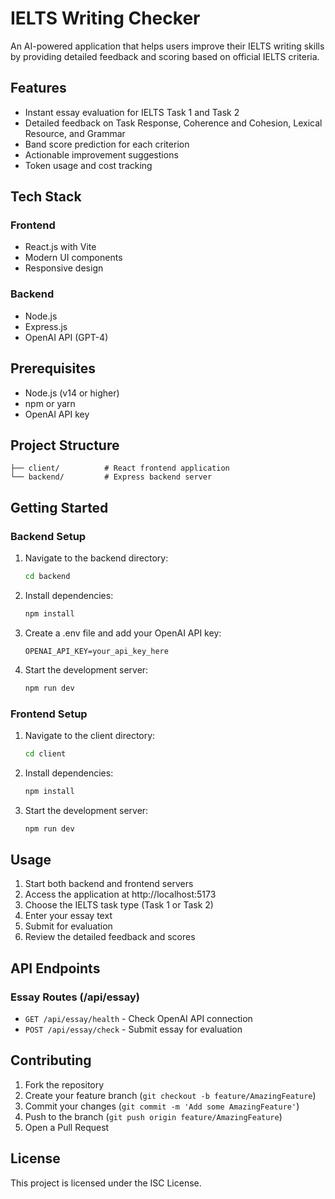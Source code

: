 # IELTS Writing Checker

An AI-powered application that helps users improve their IELTS writing skills by providing detailed feedback and scoring based on official IELTS criteria.

## Features

- Instant essay evaluation for IELTS Task 1 and Task 2
- Detailed feedback on Task Response, Coherence and Cohesion, Lexical Resource, and Grammar
- Band score prediction for each criterion
- Actionable improvement suggestions
- Token usage and cost tracking

## Tech Stack

### Frontend
- React.js with Vite
- Modern UI components
- Responsive design

### Backend
- Node.js
- Express.js
- OpenAI API (GPT-4)

## Prerequisites

- Node.js (v14 or higher)
- npm or yarn
- OpenAI API key

## Project Structure

```
├── client/          # React frontend application
└── backend/         # Express backend server
```

## Getting Started

### Backend Setup

1. Navigate to the backend directory:
   ```bash
   cd backend
   ```

2. Install dependencies:
   ```bash
   npm install
   ```

3. Create a .env file and add your OpenAI API key:
   ```
   OPENAI_API_KEY=your_api_key_here
   ```

4. Start the development server:
   ```bash
   npm run dev
   ```

### Frontend Setup

1. Navigate to the client directory:
   ```bash
   cd client
   ```

2. Install dependencies:
   ```bash
   npm install
   ```

3. Start the development server:
   ```bash
   npm run dev
   ```

## Usage

1. Start both backend and frontend servers
2. Access the application at http://localhost:5173
3. Choose the IELTS task type (Task 1 or Task 2)
4. Enter your essay text
5. Submit for evaluation
6. Review the detailed feedback and scores

## API Endpoints

### Essay Routes (/api/essay)
- `GET /api/essay/health` - Check OpenAI API connection
- `POST /api/essay/check` - Submit essay for evaluation

## Contributing

1. Fork the repository
2. Create your feature branch (`git checkout -b feature/AmazingFeature`)
3. Commit your changes (`git commit -m 'Add some AmazingFeature'`)
4. Push to the branch (`git push origin feature/AmazingFeature`)
5. Open a Pull Request

## License

This project is licensed under the ISC License.